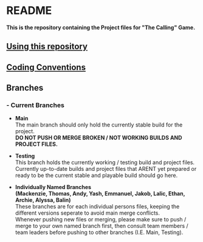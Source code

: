# README
**This is the repository containing the Project files for "The Calling" Game.**

## [Using this repository](GUIDE.md)

## [Coding Conventions](CODE.md)

## Branches
### - Current Branches
- **Main**\
The main branch should only hold the currently stable build for the project.\
**DO NOT PUSH OR MERGE BROKEN / NOT WORKING BUILDS AND PROJECT FILES.**

- **Testing**\
This branch holds the currently working / testing build and project files.\
Currently up-to-date builds and project files that ARENT yet prepared or ready to be the current stable and playable build should go here.

- **Individually Named Branches**\
**(Mackenzie, Thomas, Andy, Yash, Emmanuel, Jakob, Lalic, Ethan, Archie, Alyssa, Balin)**\
These branches are for each individual persons files, keeping the different versions seperate to avoid main merge conflicts.\
Whenever pushing new files or merging, please make sure to push / merge to your own named branch first, then consult team members / team leaders before pushing to other branches (I.E. Main, Testing).